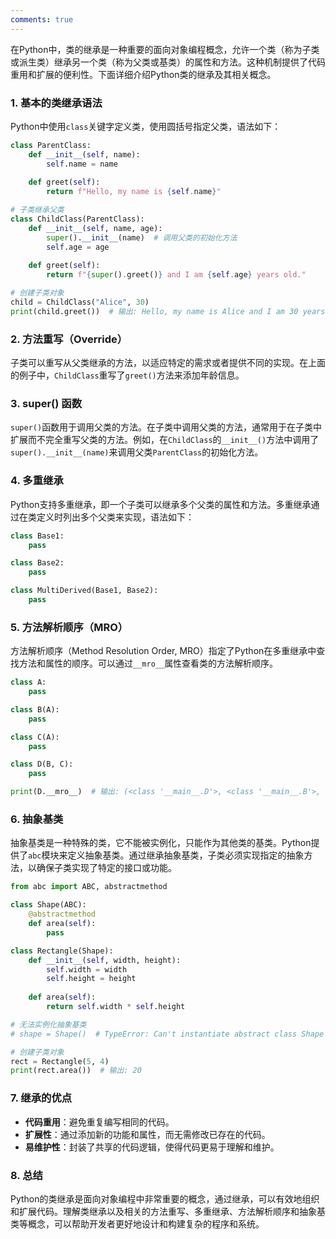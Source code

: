 ```yaml
---
comments: true
---
```


在Python中，类的继承是一种重要的面向对象编程概念，允许一个类（称为子类或派生类）继承另一个类（称为父类或基类）的属性和方法。这种机制提供了代码重用和扩展的便利性。下面详细介绍Python类的继承及其相关概念。

### 1. 基本的类继承语法

Python中使用`class`关键字定义类，使用圆括号指定父类，语法如下：

```python
class ParentClass:
    def __init__(self, name):
        self.name = name
    
    def greet(self):
        return f"Hello, my name is {self.name}"

# 子类继承父类
class ChildClass(ParentClass):
    def __init__(self, name, age):
        super().__init__(name)  # 调用父类的初始化方法
        self.age = age
    
    def greet(self):
        return f"{super().greet()} and I am {self.age} years old."

# 创建子类对象
child = ChildClass("Alice", 30)
print(child.greet())  # 输出: Hello, my name is Alice and I am 30 years old.
```

### 2. 方法重写（Override）

子类可以重写从父类继承的方法，以适应特定的需求或者提供不同的实现。在上面的例子中，`ChildClass`重写了`greet()`方法来添加年龄信息。

### 3. super() 函数

`super()`函数用于调用父类的方法。在子类中调用父类的方法，通常用于在子类中扩展而不完全重写父类的方法。例如，在`ChildClass`的`__init__()`方法中调用了`super().__init__(name)`来调用父类`ParentClass`的初始化方法。

### 4. 多重继承

Python支持多重继承，即一个子类可以继承多个父类的属性和方法。多重继承通过在类定义时列出多个父类来实现，语法如下：

```python
class Base1:
    pass

class Base2:
    pass

class MultiDerived(Base1, Base2):
    pass
```

### 5. 方法解析顺序（MRO）

方法解析顺序（Method Resolution Order, MRO）指定了Python在多重继承中查找方法和属性的顺序。可以通过`__mro__`属性查看类的方法解析顺序。

```python
class A:
    pass

class B(A):
    pass

class C(A):
    pass

class D(B, C):
    pass

print(D.__mro__)  # 输出: (<class '__main__.D'>, <class '__main__.B'>, <class '__main__.C'>, <class '__main__.A'>, <class 'object'>)
```

### 6. 抽象基类

抽象基类是一种特殊的类，它不能被实例化，只能作为其他类的基类。Python提供了`abc`模块来定义抽象基类。通过继承抽象基类，子类必须实现指定的抽象方法，以确保子类实现了特定的接口或功能。

```python
from abc import ABC, abstractmethod

class Shape(ABC):
    @abstractmethod
    def area(self):
        pass

class Rectangle(Shape):
    def __init__(self, width, height):
        self.width = width
        self.height = height
    
    def area(self):
        return self.width * self.height

# 无法实例化抽象基类
# shape = Shape()  # TypeError: Can't instantiate abstract class Shape with abstract methods area

# 创建子类对象
rect = Rectangle(5, 4)
print(rect.area())  # 输出: 20
```

### 7. 继承的优点

- **代码重用**：避免重复编写相同的代码。
- **扩展性**：通过添加新的功能和属性，而无需修改已存在的代码。
- **易维护性**：封装了共享的代码逻辑，使得代码更易于理解和维护。

### 8. 总结

Python的类继承是面向对象编程中非常重要的概念，通过继承，可以有效地组织和扩展代码。理解类继承以及相关的方法重写、多重继承、方法解析顺序和抽象基类等概念，可以帮助开发者更好地设计和构建复杂的程序和系统。
